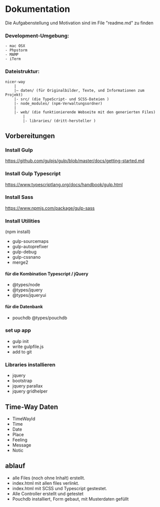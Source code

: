 # Dokumentation

Die Aufgabenstellung und Motivation sind im File "readme.md" zu finden

### Development-Umgebung:
    - mac OSX
    - Phpstorm
    - MAMP
    - iTerm

### Dateistruktur:

    nicer-way
        |
        |– daten/ (für Originalbilder, Texte, und Informationen zum Projekt)        
        |- src/ (die TypeScript- und SCSS-Dateien )
        |- node_modules/ (npm-Verwaltungsordner)
        |
        |- web/ (die funktionierende Webseite mit den generierten Files)
            |
            |- libraries/ (dritt-hersteller )
        
       

## Vorbereitungen

### Install Gulp
https://github.com/gulpjs/gulp/blob/master/docs/getting-started.md

### Install Gulp Typescript 
https://www.typescriptlang.org/docs/handbook/gulp.html

### Install Sass
https://www.npmjs.com/package/gulp-sass

### Install Utilities
(npm install)
- gulp-sourcemaps
- gulp-autoprefixer
- gulp-debug
- gulp-cssnano
- merge2

#### für die Kombination Typescript / jQuery
- @types/node
- @types/jquery
- @types/jqueryui

#### für die Datenbank
- pouchdb
@types/pouchdb



### set up app
- gulp init
- write gulpfile.js
- add to git 

### Libraries installieren
- jquery
- bootstrap
- jquery parallax
- jquery gridhelper


## Time-Way Daten
- TimeWayId
- Time
- Date
- Place
- Feeling
- Message
- Notic


## ablauf
- alle Files (noch ohne Inhalt) erstellt.
- index.html mit allen files verlinkt.
- index.html mit SCSS und Typescript gestestet.
- Alle Controller erstellt und getestet
- Pouchdb installiert, Form gebaut, mit Musterdaten gefüllt



